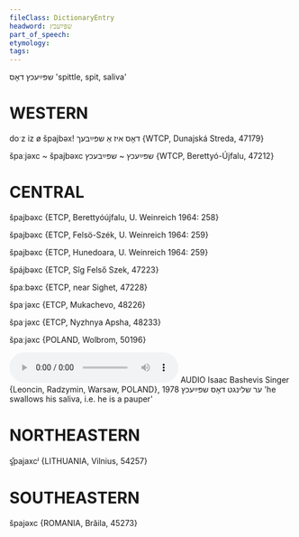 ```yaml
---
fileClass: DictionaryEntry
headword: שפּײַעכץ
part_of_speech: 
etymology: 
tags: 
---
```

שפּײַעכץ
דאָס
'spittle, spit, saliva'

WESTERN
========

doˑz iz ø špajbəx! דאָס איז אַ שפּײַבעך {WTCP, Dunajská Streda, 47179}

špaːjəxc ~ špajbəxc שפּײַעכץ ~ שפּײַבעכץ {WTCP, Berettyó-Újfalu, 47212}

CENTRAL
========

špajbəxc {ETCP, Berettyóújfalu, U. Weinreich 1964: 258}

špajbəxc {ETCP, Felsö-Szék, U. Weinreich 1964: 259}

špajbəxc {ETCP, Hunedoara, U. Weinreich 1964: 259}

špájbəxc {ETCP, Sîg Felső Szek, 47223}

špaːbəxc {ETCP, near Sighet, 47228}

špaˑjəxc {ETCP, Mukachevo, 48226}

špaˑjəxc {ETCP, Nyzhnya Apsha, 48233}

špaːjəxc {POLAND, Wolbrom, 50196}

<audio controls src="https://ia601503.us.archive.org/5/items/BashevisLexicon/ErShlingtDosShpayekhts-IsaacBashevisSinger1978.mp3"></audio>
AUDIO Isaac Bashevis Singer {Leoncin, Radzymin, Warsaw, POLAND}, 1978
ער שלינגט דאָס שפּײַעכץ 'he swallows his saliva, i.e. he is a pauper'

NORTHEASTERN
==============

ᶊ̌pajaxcʲ {LITHUANIA, Vilnius, 54257}

SOUTHEASTERN
==============

špajəxc {ROMANIA, Brăila, 45273}
